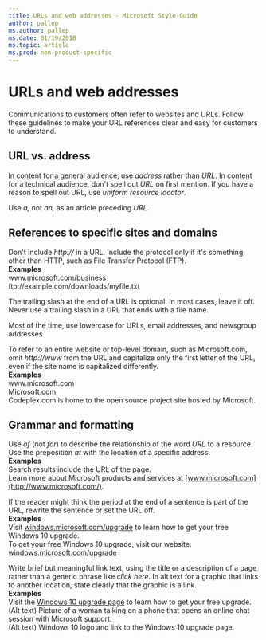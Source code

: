 ```yaml
---
title: URLs and web addresses - Microsoft Style Guide
author: pallep
ms.author: pallep
ms.date: 01/19/2018
ms.topic: article
ms.prod: non-product-specific
---
```


# URLs and web addresses

Communications
to customers often refer to websites and URLs. Follow these
guidelines to make your URL references clear and easy for customers to
understand.

## URL vs. address

In content for a general audience, use *address* rather than *URL*. In content for a technical audience, don't spell out *URL* on first mention. If you have a reason to spell out URL, use *uniform* *resource locator*.

Use *a,* not *an,* as an article preceding *URL*.

## References to specific sites and domains

Don't include *http://* in a URL. Include the protocol only if it's something other than HTTP, such as File Transfer Protocol (FTP).<br />
**Examples**  
www<span></span>.microsoft.com/business  
ftp<span></span>://example.com/downloads/myfile.txt

The
trailing slash at the end of a URL is optional. In most cases, leave it
off. Never use a trailing slash in a URL that ends with a file name.

Most of the time, use lowercase for URLs, email addresses, and newsgroup addresses. 

To refer to an entire website or top-level domain, such as Microsoft.com, omit *http<span></span>://www* from the URL and capitalize only the first letter of the URL, even if the site name is capitalized differently.<br />
**Examples**  
www<span></span>.microsoft.com  
Microsoft.com   
Codeplex.com is home to the open source project site hosted by Microsoft.

## Grammar and formatting

Use *of* (not *for*) to describe the relationship of the word *URL* to a resource. Use the preposition *at* with the location of a specific address.<br />
**Examples**  
Search results include the URL of the page.   
Learn more about Microsoft products and services at [www.microsoft.com](http://www.microsoft.com/).

If
the reader might think the period at the end of a
sentence is part of the URL, rewrite the sentence or set the URL
off.<br />
**Examples**  
Visit [windows.microsoft.com/upgrade](http://windows.microsoft.com/upgrade) to learn how to get your free Windows 10 upgrade.  
To get your free Windows 10 upgrade, visit our website:  
   [windows.microsoft.com/upgrade](http://windows.microsoft.com/upgrade)

Write brief but meaningful link text, using the title or a description of a page rather than a generic phrase like *click here*. In alt text for a graphic that links to another location, state clearly that the graphic is a link.<br />
**Examples**  
Visit the [Windows 10 upgrade page](http://windows.microsoft.com/upgrade) to learn how to get your free upgrade.   
(Alt text) Picture of a woman talking on a phone that opens an online chat session with Microsoft support.  
(Alt text) Windows 10 logo and link to the Windows 10 upgrade page.
